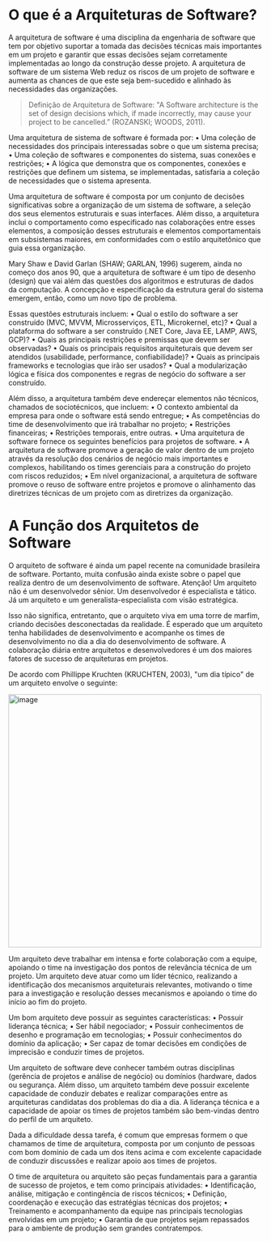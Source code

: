  # O que é a Arquiteturas de Software?

A arquitetura de software é uma disciplina da engenharia de software que tem por objetivo suportar a tomada das decisões técnicas mais importantes em um projeto e garantir que essas decisões sejam corretamente implementadas ao longo da construção desse projeto. A arquitetura de software de um sistema Web reduz os riscos de um projeto de software e aumenta as chances de que este seja bem-sucedido e alinhado às necessidades das organizações.

> Definição de Arquitetura de Software: "A Software architecture is the
> set of design decisions which, if made incorrectly, may cause your
> project to be cancelled.” (ROZANSKI; WOODS, 2011).

Uma arquitetura de sistema de software é formada por:
•	Uma coleção de necessidades dos principais interessadas sobre o que um sistema precisa;
•	Uma coleção de softwares e componentes do sistema, suas conexões e restrições;
•	A lógica que demonstra que os componentes, conexões e restrições que definem um sistema, se implementadas, satisfaria a coleção de necessidades que o sistema apresenta.

Uma arquitetura de software é composta por um conjunto de decisões significativas sobre a organização de um sistema de software, a seleção dos seus elementos estruturais e suas interfaces. Além disso, a arquitetura inclui o comportamento como especificado nas colaborações entre esses elementos, a composição desses estruturais e elementos comportamentais em subsistemas maiores, em conformidades com o estilo arquitetônico que guia essa organização.

Mary Shaw e David Garlan (SHAW; GARLAN, 1996) sugerem, ainda no começo dos anos 90, que a arquitetura de software é um tipo de desenho (design) que vai além das questões dos algoritmos e estruturas de dados da computação. A concepção e especificação da estrutura geral do sistema emergem, então, como um novo tipo de problema.

Essas questões estruturais incluem:
•	Qual o estilo do software a ser construído (MVC, MVVM, Microsserviços, ETL, Microkernel, etc)?
•	Qual a plataforma do software a ser construído (.NET Core, Java EE, LAMP, AWS, GCP)?
•	Quais as principais restrições e premissas que devem ser observadas?
•	Quais os principais requisitos arquiteturais que devem ser atendidos (usabilidade, performance, confiabilidade)?
•	Quais as principais frameworks e tecnologias que irão ser usados?
•	Qual a modularização lógica e física dos componentes e regras de negócio do software a ser construído. 


Além disso, a arquitetura também deve endereçar elementos não técnicos, chamados de sociotécnicos, que incluem:
•	O contexto ambiental da empresa para onde o software está sendo entregue;
•	As competências do time de desenvolvimento que irá trabalhar no projeto;
•	Restrições financeiras;
•	Restrições temporais, entre outras.
•	Uma arquitetura de software fornece os seguintes benefícios para projetos de software.
•	A arquitetura de software promove a geração de valor dentro de um projeto através da resolução dos cenários de negócio mais importantes e complexos, habilitando os times gerenciais para a construção do projeto com riscos reduzidos;
•	Em nível organizacional, a arquitetura de software promove o reuso de software entre projetos e promove o alinhamento das diretrizes técnicas de um projeto com as diretrizes da organização.

# A Função dos Arquitetos de Software

O arquiteto de software é ainda um papel recente na comunidade brasileira de software. Portanto, muita confusão ainda existe sobre o papel que realiza dentro de um desenvolvimento de software. Atenção! Um arquiteto não é um desenvolvedor sênior. Um desenvolvedor é especialista e tático. Já um arquiteto e um generalista-especialista com visão estratégica.

Isso não significa, entretanto, que o arquiteto viva em uma torre de marfim, criando decisões desconectadas da realidade. É esperado que um arquiteto tenha habilidades de desenvolvimento e acompanhe os times de desenvolvimento no dia a dia do desenvolvimento de software. A colaboração diária entre arquitetos e desenvolvedores é um dos maiores fatores de sucesso de arquiteturas em projetos.

De acordo com Phillippe Kruchten (KRUCHTEN, 2003), "um dia típico" de um arquiteto envolve o seguinte:

 <img width="500" alt="image" src="https://github.com/user-attachments/assets/aefe38d6-db43-40d6-81a9-067feec57771" />

 
Um arquiteto deve trabalhar em intensa e forte colaboração com a equipe, apoiando o time na investigação dos pontos de relevância técnica de um projeto. Um arquiteto deve atuar como um líder técnico, realizando a identificação dos mecanismos arquiteturais relevantes, motivando o time para a investigação e resolução desses mecanismos e apoiando o time do início ao fim do projeto.

Um bom arquiteto deve possuir as seguintes características:
•	Possuir liderança técnica;
•	Ser hábil negociador;
•	Possuir conhecimentos de desenho e programação em tecnologias;
•	Possuir conhecimentos do domínio da aplicação;
•	Ser capaz de tomar decisões em condições de imprecisão e conduzir times de projetos. 


Um arquiteto de software deve conhecer também outras disciplinas (gerência de projetos e análise de negócio) ou domínios (hardware, dados ou segurança. Além disso, um arquiteto também deve possuir excelente capacidade de conduzir debates e realizar comparações entre as arquiteturas candidatas dos problemas do dia a dia. A liderança técnica e a capacidade de apoiar os times de projetos também são bem-vindas dentro do perfil de um arquiteto.

Dada a dificuldade dessa tarefa, é comum que empresas formem o que chamamos de time de arquitetura, composta por um conjunto de pessoas com bom domínio de cada um dos itens acima e com excelente capacidade de conduzir discussões e realizar apoio aos times de projetos.

O time de arquitetura ou arquiteto são peças fundamentais para a garantia de sucesso de projetos, e tem como principais atividades:
•	Identificação, análise, mitigação e contingência de riscos técnicos;
•	Definição, coordenação e execução das estratégias técnicas dos projetos;
•	Treinamento e acompanhamento da equipe nas principais tecnologias envolvidas em um projeto;
•	Garantia de que projetos sejam repassados para o ambiente de produção sem grandes contratempos.

